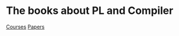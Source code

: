 # The books about PL and Compiler

[Courses](https://github.com/shining1984/PL-Compiler-Course-Collection) [Papers](https://github.com/shining1984/PL-Compiler-Course-Collection/blob/master/Papers.md)